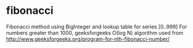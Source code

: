 # fibonacci
Fibonacci method using BigInteger and lookup table for series [0..999]
For numbers greater than 1000, geeksforgeeks O(log N) algorithm used from http://www.geeksforgeeks.org/program-for-nth-fibonacci-number/
